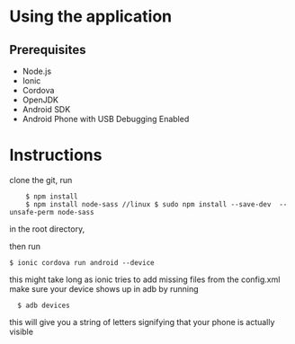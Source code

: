 # Using the application

## Prerequisites
  * Node.js
  * Ionic
  * Cordova
  * OpenJDK
  * Android SDK
  * Android Phone with USB Debugging Enabled
# Instructions 
  clone the git, run
  ```
      $ npm install
      $ npm install node-sass //linux $ sudo npm install --save-dev  --unsafe-perm node-sass
  ``` 
in the root directory,

then run 
```
$ ionic cordova run android --device
```
this might take long as ionic tries to add missing files from the config.xml
make sure your device shows up in adb by running
```
  $ adb devices
```
this will give you a string of letters signifying that your phone is actually visible

